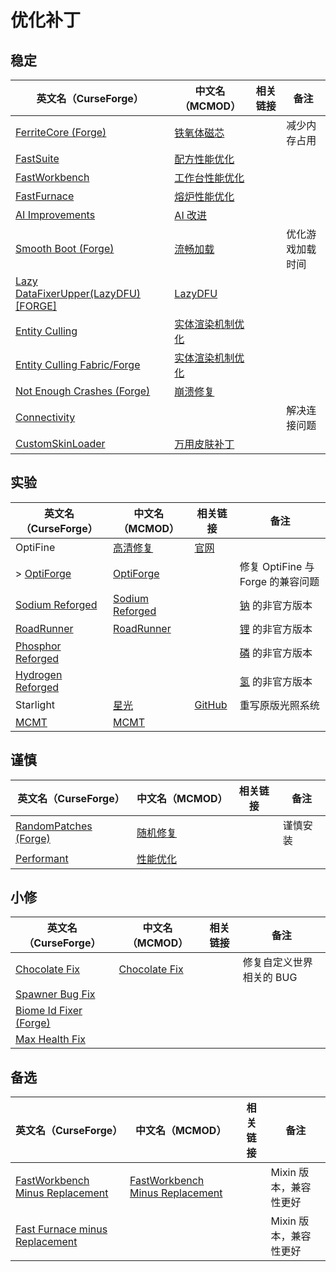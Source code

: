 # 优化补丁

## 稳定

| 英文名（CurseForge）                                                                                | 中文名（MCMOD）                                          | 相关链接 | 备注             |
| --------------------------------------------------------------------------------------------------- | -------------------------------------------------------- | -------- | ---------------- |
| [FerriteCore (Forge)](https://www.curseforge.com/minecraft/mc-mods/ferritecore)                     | [铁氧体磁芯](https://www.mcmod.cn/class/3888.html)       |          | 减少内存占用     |
| [FastSuite](https://www.curseforge.com/minecraft/mc-mods/fastsuite)                                 | [配方性能优化](https://www.mcmod.cn/class/3822.html)     |          |                  |
| [FastWorkbench](https://www.curseforge.com/minecraft/mc-mods/fastworkbench)                         | [工作台性能优化](https://www.mcmod.cn/class/1486.html)   |          |                  |
| [FastFurnace](https://www.curseforge.com/minecraft/mc-mods/fastfurnace)                             | [熔炉性能优化](https://www.mcmod.cn/class/1485.html)     |          |                  |
| [AI Improvements](https://www.curseforge.com/minecraft/mc-mods/ai-improvements)                     | [AI 改进](https://www.mcmod.cn/class/1480.html)          |          |                  |
| [Smooth Boot (Forge)](https://www.curseforge.com/minecraft/mc-mods/smooth-boot-forge)               | [流畅加载](https://www.mcmod.cn/class/3422.html)         |          | 优化游戏加载时间 |
| [Lazy DataFixerUpper(LazyDFU) [FORGE]](https://www.curseforge.com/minecraft/mc-mods/lazy-dfu-forge) | [LazyDFU](https://www.mcmod.cn/class/3407.html)          |          |                  |
| [Entity Culling](https://www.curseforge.com/minecraft/mc-mods/entity-culling)                       | [实体渲染机制优化](https://www.mcmod.cn/class/3058.html) |          |                  |
| [Entity Culling Fabric/Forge](https://www.curseforge.com/minecraft/mc-mods/entityculling)           | [实体渲染机制优化](https://www.mcmod.cn/class/3629.html) |          |                  |
| [Not Enough Crashes (Forge)](https://www.curseforge.com/minecraft/mc-mods/not-enough-crashes-forge) | [崩溃修复](https://www.mcmod.cn/class/2441.html)         |          |                  |
| [Connectivity](https://www.curseforge.com/minecraft/mc-mods/connectivity)                           |                                                          |          | 解决连接问题     |
| [CustomSkinLoader](https://www.curseforge.com/minecraft/mc-mods/customskinloader)                   | [万用皮肤补丁](https://www.mcmod.cn/class/883.html)      |          |                  |

## 实验

| 英文名（CurseForge）                                                                | 中文名（MCMOD）                                         | 相关链接                                                  | 备注                                                    |
| ----------------------------------------------------------------------------------- | ------------------------------------------------------- | --------------------------------------------------------- | ------------------------------------------------------- |
| OptiFine                                                                            | [高清修复](https://www.mcmod.cn/class/36.html)          | [官网](https://optifine.net/home)                         |                                                         |
| > [OptiForge](https://www.curseforge.com/minecraft/mc-mods/optiforge)               | [OptiForge](https://www.mcmod.cn/class/2395.html)       |                                                           | 修复 OptiFine 与 Forge 的兼容问题                       |
| [Sodium Reforged](https://www.curseforge.com/minecraft/mc-mods/sodium-reforged)     | [Sodium Reforged](https://www.mcmod.cn/class/4054.html) |                                                           | [钠](https://www.mcmod.cn/class/2785.html) 的非官方版本 |
| [RoadRunner](https://www.curseforge.com/minecraft/mc-mods/roadrunner)               | [RoadRunner](https://www.mcmod.cn/class/4852.html)      |                                                           | [锂](https://www.mcmod.cn/class/2292.html) 的非官方版本 |
| [Phosphor Reforged](https://www.curseforge.com/minecraft/mc-mods/phosphor-reforged) |                                                         |                                                           | [磷](https://www.mcmod.cn/class/1766.html) 的非官方版本 |
| [Hydrogen Reforged](https://www.curseforge.com/minecraft/mc-mods/hydrogen-reforged) |                                                         |                                                           | [氢](https://www.mcmod.cn/class/3406.html) 的非官方版本 |
| Starlight                                                                           | [星光](https://www.mcmod.cn/class/3303.html)            | [GitHub](https://github.com/Tuinity/Starlight/tree/forge) | 重写原版光照系统                                        |
| [MCMT](https://www.curseforge.com/minecraft/mc-mods/mcmt-multithreading)            | [MCMT](https://www.mcmod.cn/class/3153.html)            |                                                           |                                                         |

## 谨慎

| 英文名（CurseForge）                                                                | 中文名（MCMOD）                                  | 相关链接 | 备注     |
| ----------------------------------------------------------------------------------- | ------------------------------------------------ | -------- | -------- |
| [RandomPatches (Forge)](https://www.curseforge.com/minecraft/mc-mods/randompatches) | [随机修复](https://www.mcmod.cn/class/2253.html) |          | 谨慎安装 |
| [Performant](https://www.curseforge.com/minecraft/mc-mods/performant)               | [性能优化](https://www.mcmod.cn/class/2385.html) |          |          |

## 小修

| 英文名（CurseForge）                                                                  | 中文名（MCMOD）                                       | 相关链接 | 备注                     |
| ------------------------------------------------------------------------------------- | ----------------------------------------------------- | -------- | ------------------------ |
| [Chocolate Fix](https://www.curseforge.com/minecraft/mc-mods/chocolate-fix)           | [Chocolate Fix](https://www.mcmod.cn/class/3364.html) |          | 修复自定义世界相关的 BUG |
| [Spawner Bug Fix](https://www.curseforge.com/minecraft/mc-mods/spawner-fix)           |                                                       |          |                          |
| [Biome Id Fixer (Forge)](https://www.curseforge.com/minecraft/mc-mods/biome-id-fixer) |                                                       |          |                          |
| [Max Health Fix](https://www.curseforge.com/minecraft/mc-mods/max-health-fix)         |                                                       |          |                          |

## 备选

| 英文名（CurseForge）                                                                                            | 中文名（MCMOD）                                                         | 相关链接 | 备注                   |
| --------------------------------------------------------------------------------------------------------------- | ----------------------------------------------------------------------- | -------- | ---------------------- |
| [FastWorkbench Minus Replacement](https://www.curseforge.com/minecraft/mc-mods/fastworkbench-minus-replacement) | [FastWorkbench Minus Replacement](https://www.mcmod.cn/class/3723.html) |          | Mixin 版本，兼容性更好 |
| [Fast Furnace minus Replacement](https://www.curseforge.com/minecraft/mc-mods/fastfurnace-minus-replacement)    |                                                                         |          | Mixin 版本，兼容性更好 |
